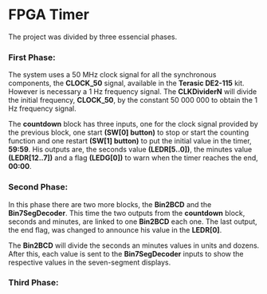 # FPGA Timer

The project was divided by three essencial phases.

### First Phase:

The system uses a 50 MHz clock signal for all the synchronous components, the **CLOCK_50** signal, available in the **Terasic DE2-115** kit.
However is necessary a 1 Hz frequency signal. The **CLKDividerN** will divide the initial frequency, **CLOCK_50**, by the constant 50 000 000 to obtain 
the 1 Hz frequency signal.

The **countdown** block has three inputs, one for the clock signal provided by the previous block, one start **(SW[0] button)** to stop or start the counting function
and one restart **(SW[1] button)** to put the initial value in the timer, **59:59**. 
His outputs are, the seconds value **(LEDR[5..0])**, the minutes value **(LEDR[12..7])** and a flag **(LEDG[0])** to warn when the timer reaches the end, **00:00**.

### Second Phase:

In this phase there are two more blocks, the **Bin2BCD** and the **Bin7SegDecoder**. This time the two outputs from the **countdown** block, seconds and minutes, are
linked to one **Bin2BCD** each one. The last output, the end flag, was changed to announce  his value in the **LEDR[0]**.

The **Bin2BCD** will divide the seconds an minutes values in units and dozens. After this, each value is sent to the **Bin7SegDecoder** inputs to show the respective
values in the seven-segment displays.

### Third Phase:

